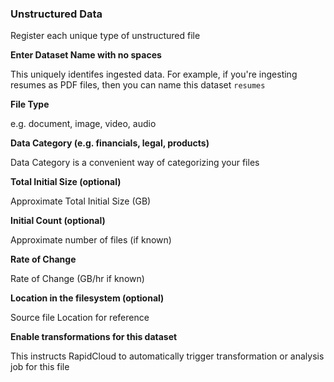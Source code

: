 ### Unstructured Data

Register each unique type of unstructured file

**Enter Dataset Name with no spaces**

This uniquely identifes ingested data. For example, if you're ingesting resumes as PDF files, then you can name this dataset `resumes`

**File Type**

e.g. document, image, video, audio

**Data Category (e.g. financials, legal, products)**

Data Category is a convenient way of categorizing your files 

**Total Initial Size (optional)**

Approximate Total Initial Size (GB)

**Initial Count (optional)**

Approximate number of files (if known)

**Rate of Change**

Rate of Change (GB/hr if known)

**Location in the filesystem (optional)**

Source file Location for reference

**Enable transformations for this dataset**

This instructs RapidCloud to automatically trigger transformation or analysis job for this file

